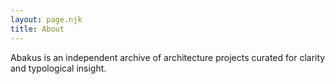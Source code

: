 ```yaml
---
layout: page.njk
title: About
---
```


Abakus is an independent archive of architecture projects curated for clarity and typological insight.
